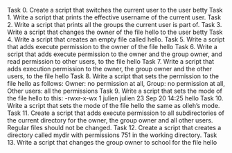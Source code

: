 Task 0. Create a script that switches the current user to the user betty
Task 1. Write a script that prints the effective username of the current user.
Task 2. Write a script that prints all the groups the current user is part of.
Task 3. Write a script that changes the owner of the file hello to the user betty
Task 4. Write a script that creates an empty file called hello.
Task 5. Write a script that adds execute permission to the owner of the file hello
Task 6. Write a script that adds execute permission to the owner and the group owner, and read permission to other users, to the file hello
Task 7. Write a script that adds execution permission to the owner, the group owner and the other users, to the file hello
Task 8. Write a script that sets the permission to the file hello as follows: Owner: no permission at all, Group: no permission at all, Other users: all the permissions
Task 9. Write a script that sets the mode of the file hello to this: -rwxr-x-wx 1 julien julien 23 Sep 20 14:25 hello
Task 10. Write a script that sets the mode of the file hello the same as olleh’s mode.
Task 11. Create a script that adds execute permission to all subdirectories of the current directory for the owner, the group owner and all other users. Regular files should not be changed.
Task 12. Create a script that creates a directory called mydir with permissions 751 in the working directory.
Task 13. Write a script that changes the group owner to school for the file hello
